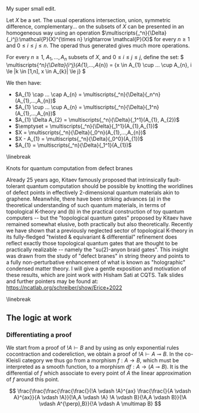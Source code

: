 My super small edit.

Let $X$ be a set. The usual operations intersection, union, symmetric difference, complementary... on the subsets of $X$ can be presented in an homogeneous way using an operation $\multiscripts{_^n}{\Delta}{_i^j}:\mathcal{P}(X)^{\times n} \rightarrow \mathcal{P}(X)$ for every $n \ge 1$ and $0 \le i \le j \le n$. The operad thus generated gives much more operations.

For every $n \ge 1$, $A_{1},...,A_{n}$ subsets of $X$, and $0 \le i \le j \le j$, define the set:
$
\multiscripts{_^n}{\Delta}{_i^j}(A_{1},...,A_{n}) = \{x \in A_{1} \cup ... \cup A_{n}, i \le |k \in [1,n], x \in A_{k}| \le j\}
$

We then have:

* $A_{1} \cap ... \cap A_{n} = \multiscripts{_^n}{\Delta}{_n^n}(A_{1},...,A_{n})$
* $A_{1} \cup ... \cup A_{n} = \multiscripts{_^n}{\Delta}{_1^n}(A_{1},...,A_{n})$
* $A_{1} \Delta A_{2} = \multiscripts{_^n}{\Delta}{_1^1}(A_{1}, A_{2})$ 
* $\emptyset = \multiscripts{_^n}{\Delta}{_1^1}(A_{1},A_{1})$
* $X = \multiscripts{_^n}{\Delta}{_0^n}(A_{1},...,A_{n})$
* $X - A_{1} = \multiscripts{_^n}{\Delta}{_0^0}(A_{1})$
* $A_{1} = \multiscripts{_^n}{\Delta}{_1^1}(A_{1})$

\linebreak

Knots for quantum computation from defect branes

Already 25 years ago, Kitaev famously proposed that intrinsically fault-tolerant quantum computation should be possible by knotting the worldlines of defect points in effectively 2-dimensional quantum materials akin to graphene. Meanwhile, there have been striking advances (a) in the theoretical understanding of such quantum materials, in terms of topological K-theory and (b) in the practical construction of toy quantum computers -- but the "topological quantum gates" proposed by Kitaev have remained somewhat elusive, both practically but also theoretically. Recently we have shown that a previously neglected sector of topological K-theory in its fully-fledged "twisted & equivariant & differential" refinement does reflect exactly those topological quantum gates that are thought to be practically realizable -- namely the "su(2)-anyon braid gates". This insight was drawn from the study of "defect branes" in string theory and points to a fully non-perturbative enhancement of what is known as "holographic" condensed matter theory. I will give a gentle exposition and motivation of these results, which are joint work with Hisham Sati at CQTS. Talk slides and further pointers may be found at: https://ncatlab.org/schreiber/show/Erice+2022


\linebreak

## The logic at work

### Differentiating a proof

We start from a proof of $!A \vdash B$ and by using as only exponential rules cocontraction and codereliction, we obtain a proof of $!A \vdash A \multimap B$. In the co-Kleisli category we thus go from a morphism $f:A \rightarrow B$, which must be interpreted as a smooth function, to a morphism $df: A \rightarrow (A \multimap B)$. It is the differential of $f$ which associate to every point of $A$ the linear approximation of $f$ around this point.

$$
\frac{\frac{\frac{\frac{\frac{}{!A \vdash !A}^{ax} \frac{\frac{}{A \vdash A}^{ax}}{A \vdash !A}}{!A,A \vdash !A} !A \vdash B}{!A,A \vdash B}}{!A \vdash A^{\perp},B}}{!A \vdash A \multimap B}
$$